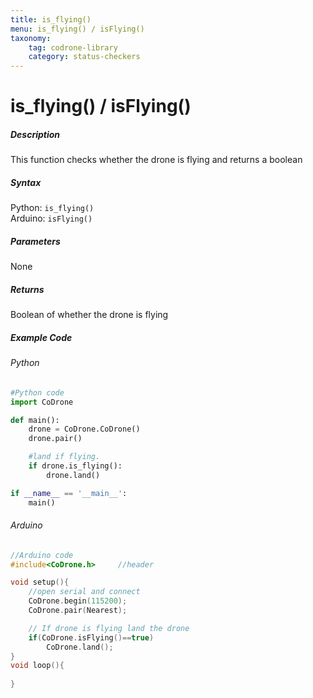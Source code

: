 ```yaml
---
title: is_flying()
menu: is_flying() / isFlying()
taxonomy:
	tag: codrone-library
	category: status-checkers
---
```


# is_flying() / isFlying()

##### Description

This function checks whether the drone is flying and returns a boolean

##### Syntax
Python: ```is_flying()```<br />
Arduino: ```isFlying()```

##### Parameters

None

##### Returns

Boolean of whether the drone is flying

##### Example Code
###### Python
```python
#Python code
import CoDrone

def main():
	drone = CoDrone.CoDrone()
	drone.pair()

	#land if flying.
	if drone.is_flying():
	    drone.land()

if __name__ == '__main__':
	main()

```
###### Arduino
```c
//Arduino code
#include<CoDrone.h>		//header

void setup(){
	//open serial and connect
	CoDrone.begin(115200);
	CoDrone.pair(Nearest);

	// If drone is flying land the drone
	if(CoDrone.isFlying()==true)	
	    CoDrone.land();
}
void loop(){
	
}
```